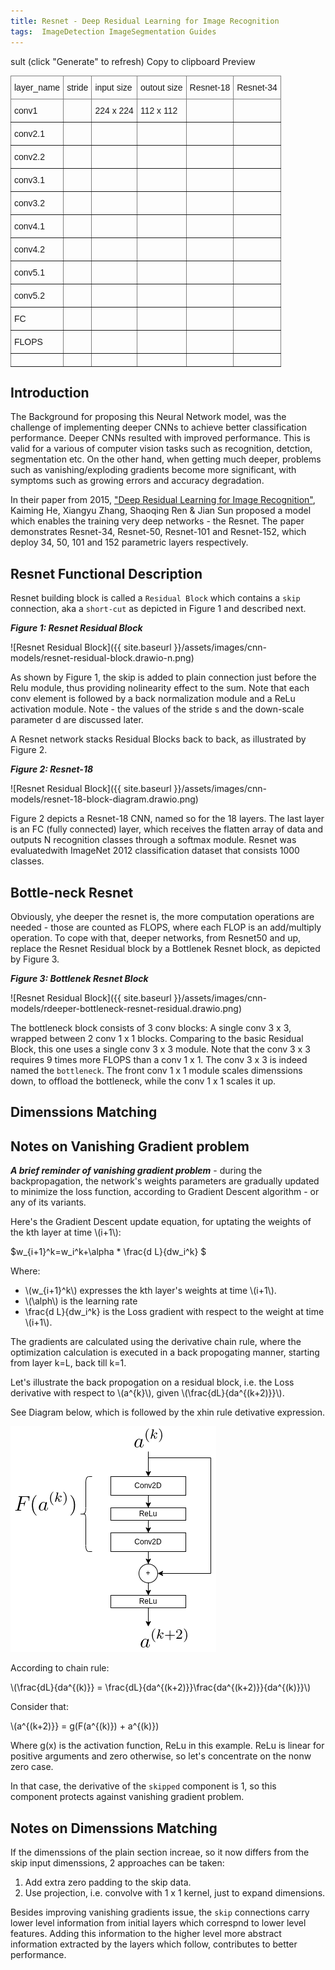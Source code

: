 ```yaml
---
title: Resnet - Deep Residual Learning for Image Recognition
tags:  ImageDetection ImageSegmentation Guides
---
```


sult (click "Generate" to refresh) Copy to clipboard  Preview
<style type="text/css">
.tg  {border-collapse:collapse;border-spacing:0;}
.tg td{border-color:black;border-style:solid;border-width:1px;font-family:Arial, sans-serif;font-size:14px;
  overflow:hidden;padding:10px 5px;word-break:normal;}
.tg th{border-color:black;border-style:solid;border-width:1px;font-family:Arial, sans-serif;font-size:14px;
  font-weight:normal;overflow:hidden;padding:10px 5px;word-break:normal;}
.tg .tg-0pky{border-color:inherit;text-align:left;vertical-align:top}
</style>
<table class="tg">
<thead>
  <tr>
    <th class="tg-0pky">layer_name</th>
    <th class="tg-0pky">stride</th>
    <th class="tg-0pky">input size</th>
    <th class="tg-0pky">outout size</th>
    <th class="tg-0pky">Resnet-18</th>
    <th class="tg-0pky">Resnet-34</th>
  </tr>
</thead>
<tbody>
  <tr>
    <td class="tg-0pky">conv1</td>
    <td class="tg-0pky"></td>
    <td class="tg-0pky">224 x 224</td>
    <td class="tg-0pky">112 x 112</td>
    <td class="tg-0pky"></td>
    <td class="tg-0pky"></td>
  </tr>
  <tr>
    <td class="tg-0pky">conv2.1</td>
    <td class="tg-0pky"></td>
    <td class="tg-0pky"></td>
    <td class="tg-0pky"></td>
    <td class="tg-0pky"></td>
    <td class="tg-0pky"></td>
  </tr>
  <tr>
    <td class="tg-0pky">conv2.2</td>
    <td class="tg-0pky"></td>
    <td class="tg-0pky"></td>
    <td class="tg-0pky"></td>
    <td class="tg-0pky"></td>
    <td class="tg-0pky"></td>
  </tr>
  <tr>
    <td class="tg-0pky">conv3.1</td>
    <td class="tg-0pky"></td>
    <td class="tg-0pky"></td>
    <td class="tg-0pky"></td>
    <td class="tg-0pky"></td>
    <td class="tg-0pky"></td>
  </tr>
  <tr>
    <td class="tg-0pky">conv3.2</td>
    <td class="tg-0pky"></td>
    <td class="tg-0pky"></td>
    <td class="tg-0pky"></td>
    <td class="tg-0pky"></td>
    <td class="tg-0pky"></td>
  </tr>
  <tr>
    <td class="tg-0pky">conv4.1</td>
    <td class="tg-0pky"></td>
    <td class="tg-0pky"></td>
    <td class="tg-0pky"></td>
    <td class="tg-0pky"></td>
    <td class="tg-0pky"></td>
  </tr>
  <tr>
    <td class="tg-0pky">conv4.2</td>
    <td class="tg-0pky"></td>
    <td class="tg-0pky"></td>
    <td class="tg-0pky"></td>
    <td class="tg-0pky"></td>
    <td class="tg-0pky"></td>
  </tr>
  <tr>
    <td class="tg-0pky">conv5.1</td>
    <td class="tg-0pky"></td>
    <td class="tg-0pky"></td>
    <td class="tg-0pky"></td>
    <td class="tg-0pky"></td>
    <td class="tg-0pky"></td>
  </tr>
  <tr>
    <td class="tg-0pky">conv5.2</td>
    <td class="tg-0pky"></td>
    <td class="tg-0pky"></td>
    <td class="tg-0pky"></td>
    <td class="tg-0pky"></td>
    <td class="tg-0pky"></td>
  </tr>
  <tr>
    <td class="tg-0pky">FC</td>
    <td class="tg-0pky"></td>
    <td class="tg-0pky"></td>
    <td class="tg-0pky"></td>
    <td class="tg-0pky"></td>
    <td class="tg-0pky"></td>
  </tr>
  <tr>
    <td class="tg-0pky">FLOPS</td>
    <td class="tg-0pky"></td>
    <td class="tg-0pky"></td>
    <td class="tg-0pky"></td>
    <td class="tg-0pky"></td>
    <td class="tg-0pky"></td>
  </tr>
  <tr>
    <td class="tg-0pky"></td>
    <td class="tg-0pky"></td>
    <td class="tg-0pky"></td>
    <td class="tg-0pky"></td>
    <td class="tg-0pky"></td>
    <td class="tg-0pky"></td>
  </tr>
</tbody>
</table>


## Introduction

The Background for proposing this Neural Network model, was the challenge of implementing deeper CNNs to achieve better classification performance. Deeper CNNs resulted with improved performance. This is valid for a various of computer vision tasks such as recognition, detction, segmentation etc. On the other hand, when getting much deeper, problems such as vanishing/exploding gradients become more significant, with symptoms such as growing errors and accuracy degradation. 

In their paper from 2015, ["Deep Residual Learning for Image Recognition"](https://arxiv.org/abs/1512.03385), Kaiming He, Xiangyu Zhang, Shaoqing Ren & Jian Sun proposed a model which enables the training very deep networks - the Resnet. The paper demonstrates Resnet-34, Resnet-50, Resnet-101 and Resnet-152, which deploy 34, 50, 101 and 152 parametric layers respectively.

## Resnet Functional Description

Resnet building block is called a `Residual Block` which contains a `skip` connection, aka a `short-cut` as depicted in Figure 1 and described next.



***Figure 1: Resnet Residual Block***

![Resnet Residual Block]({{ site.baseurl }}/assets/images/cnn-models/resnet-residual-block.drawio-n.png)




As shown by Figure 1, the skip is added to plain connection just before the Relu module, thus providing nolinearity effect to the sum. Note that each conv element is followed by a back normalization module and a ReLu activation module.
Note - the values of the stride s and the down-scale parameter d are discussed later.

A Resnet network stacks Residual Blocks back to back, as illustrated by Figure 2. 

***Figure 2: Resnet-18***

![Resnet Residual Block]({{ site.baseurl }}/assets/images/cnn-models/resnet-18-block-diagram.drawio.png)


Figure 2 depicts a Resnet-18 CNN, named so for the 18 layers. The last layer is an FC (fully connected) layer, which receives the flatten array of data and outputs N recognition classes through a softmax module. Resnet was evaluatedwith ImageNet 2012 classification dataset that consists 1000 classes.


## Bottle-neck Resnet

Obviously, yhe deeper the resnet is, the more computation operations are needed - those are counted as FLOPS, where each FLOP is an add/multiply operation.
To cope with that, deeper networks, from Resnet50 and up, replace the Resnet Residual block by a Bottlenek Resnet block, as depicted by Figure 3.


***Figure 3: Bottlenek Resnet Block***

![Resnet Residual Block]({{ site.baseurl }}/assets/images/cnn-models/rdeeper-bottleneck-resnet-residual.drawio.png)

The bottleneck block consists of 3 conv blocks: A single conv 3 x 3, wrapped between 2 conv 1 x 1 blocks. Comparing to the basic Residual Block, this one uses a single conv 3 x 3 module. Note that the conv 3 x 3 requires 9 times more FLOPS than a conv 1 x 1. The conv 3 x 3 is indeed named the `bottleneck`. The front conv 1 x 1 module scales dimenssions down, to offload the bottleneck, while the conv 1 x 1 scales it up.





## Dimenssions Matching






## Notes on Vanishing Gradient problem

***A brief reminder of vanishing gradient problem*** - during the backpropagation, the network's weights parameters are gradually updated to minimize the loss function, according to Gradient Descent algorithm - or any of its variants.

Here's the Gradient Descent update equation, for uptating the weights of the kth layer at time \\(i+1\\):

$w_{i+1}^k=w_i^k+\alpha * \frac{d L}{dw_i^k} $


Where:

- \\(w_{i+1}^k\\) expresses the kth layer's weights at time \\(i+1\\).
- \\(\alph\\) is the learning rate
- \frac{d L}{dw_i^k} is the Loss gradient with respect to the weight at time \\(i+1\\).


The gradients are calculated using the derivative chain rule, where the optimization calculation is executed in a back propogating manner, starting from layer k=L, back till k=1. 

Let's illustrate the back propogation on a residual block, i.e. the Loss derivative with respect to \\(a^{k}\\), given \\(\frac{dL}{da^{(k+2)}}\\). 

See Diagram below, which is followed by the xhin rule detivative expression.

![Resnet Residual Block](https://github.com/ronen-halevy/ronen-halevy.github.io/blob/master/assets/images/cnn-models/chain-rule-resnet-stack-of-residual-block.drawio.png)

According to chain rule:

\\(\frac{dL}{da^{(k)}} =  \frac{dL}{da^{(k+2)}}\frac{da^{(k+2)}}{da^{(k)}}\\)

Consider that:

\\(a^{(k+2)}} =  g(F(a^{(k)}) +  a^{(k)})


Where g(x) is the activation function, ReLu in this example. ReLu is linear for positive arguments and zero otherwise, so let's concentrate on the nonw zero case.

In that case, the derivative of the `skipped` component is 1, so this component protects against vanishing gradient problem.

## Notes on Dimenssions Matching

If the dimenssions of the plain section increae, so it now differs from the skip input dimenssions, 2 approaches can be taken:
1. Add extra zero padding to the skip data.
2. Use projection, i.e. convolve with 1 x 1 kernel, just to expand dimensions.

Besides improving vanishing gradients issue, the `skip` connections carry lower level information from initial layers which correspnd to lower level features. 
Adding this information to the higher level more abstract information extracted by the layers which follow, contributes to better performance.
